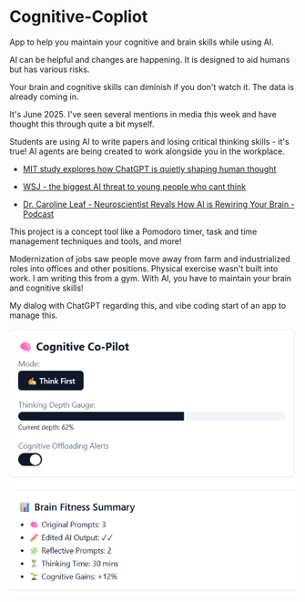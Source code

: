# Cognitive-Copliot
App to help you maintain your cognitive and brain skills while using AI.

AI can be helpful and changes are happening. It is designed to aid humans but has various risks.

Your brain and cognitive skills can diminish if you don't watch it. The data is already coming in.

It's June 2025. I've seen several mentions in media this week and have thought this through quite a bit myself.

Students are using AI to write papers and losing critical thinking skills - it's true! AI agents are being created to work alongside you in the workplace.

- [MIT study explores how ChatGPT is quietly shaping human thought](https://computeruser.com/mit-study-explores-how-chatgpt-is-quietly-shaping-human-thought)

- [WSJ - the biggest AI threat to young people who cant think](https://www.wsj.com/opinion/the-biggest-ai-threat-young-people-who-cant-think-303be1cd)

- [Dr. Caroline Leaf - Neuroscientist Revals How AI is Rewiring Your Brain - Podcast](https://podcasts.apple.com/us/podcast/neuroscientist-reveals-how-ai-is-rewiring-your-brain/id1334767397?i=1000711178101)

This project is a concept tool like a Pomodoro timer, task and time management techniques and tools, and more!

Modernization of jobs saw people move away from farm and industrialized roles into offices and other positions. Physical exercise wasn't built into work. I am writing this from a gym. With AI, you have to maintain your brain and cognitive skills!

My dialog with ChatGPT regarding this, and vibe coding start of an app to manage this.

![Alt text](cognitive_copilot_screenshot.png)
